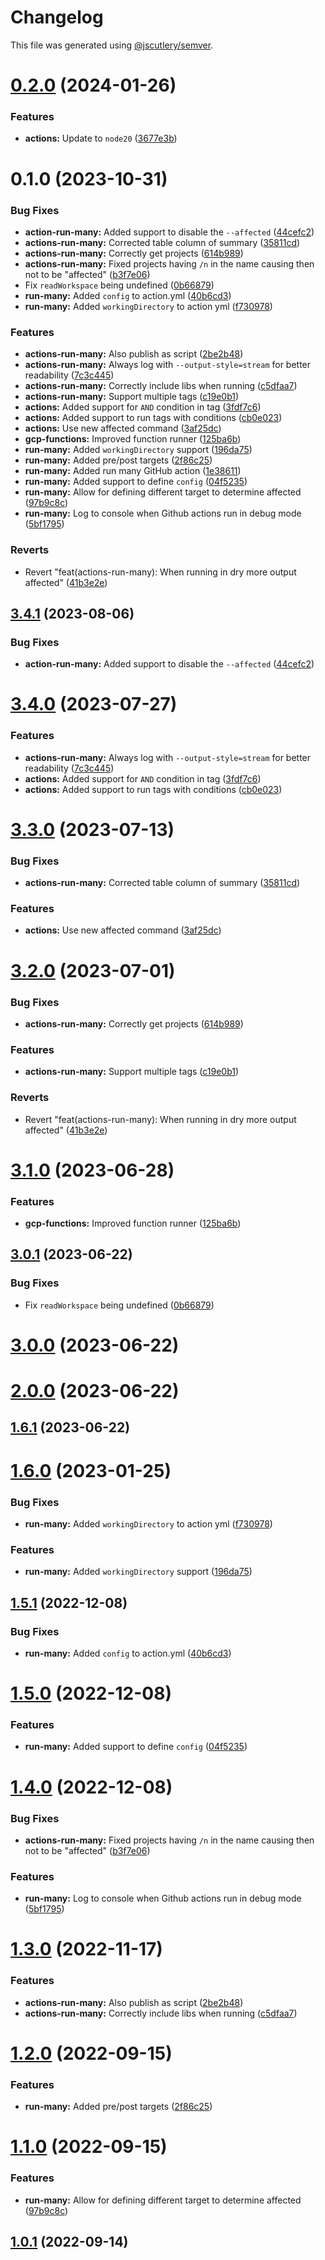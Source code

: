 # Changelog

This file was generated using [@jscutlery/semver](https://github.com/jscutlery/semver).

# [0.2.0](https://github.com/TriPSs/nx-extend/compare/actions-run-many-0.1.0...actions-run-many-0.2.0) (2024-01-26)


### Features

* **actions:** Update to `node20` ([3677e3b](https://github.com/TriPSs/nx-extend/commit/3677e3b1633e41b590d773eabbfdc81bd5c69ad7))



# 0.1.0 (2023-10-31)


### Bug Fixes

* **action-run-many:** Added support to disable the `--affected` ([44cefc2](https://github.com/TriPSs/nx-extend/commit/44cefc2262f25abdd1f63586f9e5798b1710cb1f))
* **actions-run-many:** Corrected table column of summary ([35811cd](https://github.com/TriPSs/nx-extend/commit/35811cde7aa5715b5cc27e22e0f8f674ed83ce00))
* **actions-run-many:** Correctly get projects ([614b989](https://github.com/TriPSs/nx-extend/commit/614b9893cd1d299629a62144f457a13505972df4))
* **actions-run-many:** Fixed projects having `/n` in the name causing then not to be "affected" ([b3f7e06](https://github.com/TriPSs/nx-extend/commit/b3f7e062073adf5485a22b462abb273d5e29ba94))
* Fix `readWorkspace` being undefined ([0b66879](https://github.com/TriPSs/nx-extend/commit/0b66879c009a7935c3f13e0006b18c0e0266d611))
* **run-many:** Added `config` to action.yml ([40b6cd3](https://github.com/TriPSs/nx-extend/commit/40b6cd36d4ef315ac9c91aa0aeecd1a589c6d426))
* **run-many:** Added `workingDirectory` to action yml ([f730978](https://github.com/TriPSs/nx-extend/commit/f7309785a96f335362c38d83e3eda28647ce2752))


### Features

* **actions-run-many:** Also publish as script ([2be2b48](https://github.com/TriPSs/nx-extend/commit/2be2b4801f35074ab58238010a9503b5fc766566))
* **actions-run-many:** Always log with `--output-style=stream` for better readability ([7c3c445](https://github.com/TriPSs/nx-extend/commit/7c3c445635053747b3d8cce36c465273437c1a1d))
* **actions-run-many:** Correctly include libs when running ([c5dfaa7](https://github.com/TriPSs/nx-extend/commit/c5dfaa762e8765122ccd83a9105eab20ee95309e))
* **actions-run-many:** Support multiple tags ([c19e0b1](https://github.com/TriPSs/nx-extend/commit/c19e0b1de9bc2160689470457f4786089e480a88))
* **actions:** Added support for `AND` condition in tag ([3fdf7c6](https://github.com/TriPSs/nx-extend/commit/3fdf7c645c378ba3398335d696fd225545f08444))
* **actions:** Added support to run tags with conditions ([cb0e023](https://github.com/TriPSs/nx-extend/commit/cb0e023f052e3e88d548272d7d6b75bb453adc44))
* **actions:** Use new affected command ([3af25dc](https://github.com/TriPSs/nx-extend/commit/3af25dccf3a8b0e69b76c65618c7219cf2e8cf04))
* **gcp-functions:** Improved function runner ([125ba6b](https://github.com/TriPSs/nx-extend/commit/125ba6b0fea207c5d92c3f09058c65b0ff73fe20))
* **run-many:** Added `workingDirectory` support ([196da75](https://github.com/TriPSs/nx-extend/commit/196da75cb339a200303054cbd762b550e9b761aa))
* **run-many:** Added pre/post targets ([2f86c25](https://github.com/TriPSs/nx-extend/commit/2f86c25fa34b083013e502532c0507fb06e4475d))
* **run-many:** Added run many GitHub action ([1e38611](https://github.com/TriPSs/nx-extend/commit/1e386110e69a41b18c4af3c30740edebc5908a60))
* **run-many:** Added support to define `config` ([04f5235](https://github.com/TriPSs/nx-extend/commit/04f52359d179748c4957888da15eb3e6f0f4df15))
* **run-many:** Allow for defining different target to determine affected ([97b9c8c](https://github.com/TriPSs/nx-extend/commit/97b9c8c0da0eba205eb3081a9e162d5dfa5df8e7))
* **run-many:** Log to console when Github actions run in debug mode ([5bf1795](https://github.com/TriPSs/nx-extend/commit/5bf1795137c3f2687eb2b048222d88a9429ac6cf))


### Reverts

* Revert "feat(actions-run-many): When running in dry more output affected" ([41b3e2e](https://github.com/TriPSs/nx-extend/commit/41b3e2e39a08a1d7f6bf88710e93d3f9eb0f2a16))



## [3.4.1](https://github.com/TriPSs/nx-extend/compare/actions-run-many@3.4.0...actions-run-many@3.4.1) (2023-08-06)


### Bug Fixes

* **action-run-many:** Added support to disable the `--affected` ([44cefc2](https://github.com/TriPSs/nx-extend/commit/44cefc2262f25abdd1f63586f9e5798b1710cb1f))



# [3.4.0](https://github.com/TriPSs/nx-extend/compare/actions-run-many@3.3.0...actions-run-many@3.4.0) (2023-07-27)


### Features

* **actions-run-many:** Always log with `--output-style=stream` for better readability ([7c3c445](https://github.com/TriPSs/nx-extend/commit/7c3c445635053747b3d8cce36c465273437c1a1d))
* **actions:** Added support for `AND` condition in tag ([3fdf7c6](https://github.com/TriPSs/nx-extend/commit/3fdf7c645c378ba3398335d696fd225545f08444))
* **actions:** Added support to run tags with conditions ([cb0e023](https://github.com/TriPSs/nx-extend/commit/cb0e023f052e3e88d548272d7d6b75bb453adc44))



# [3.3.0](https://github.com/TriPSs/nx-extend/compare/actions-run-many@3.2.0...actions-run-many@3.3.0) (2023-07-13)


### Bug Fixes

* **actions-run-many:** Corrected table column of summary ([35811cd](https://github.com/TriPSs/nx-extend/commit/35811cde7aa5715b5cc27e22e0f8f674ed83ce00))


### Features

* **actions:** Use new affected command ([3af25dc](https://github.com/TriPSs/nx-extend/commit/3af25dccf3a8b0e69b76c65618c7219cf2e8cf04))



# [3.2.0](https://github.com/TriPSs/nx-extend/compare/actions-run-many@3.1.0...actions-run-many@3.2.0) (2023-07-01)


### Bug Fixes

* **actions-run-many:** Correctly get projects ([614b989](https://github.com/TriPSs/nx-extend/commit/614b9893cd1d299629a62144f457a13505972df4))


### Features

* **actions-run-many:** Support multiple tags ([c19e0b1](https://github.com/TriPSs/nx-extend/commit/c19e0b1de9bc2160689470457f4786089e480a88))


### Reverts

* Revert "feat(actions-run-many): When running in dry more output affected" ([41b3e2e](https://github.com/TriPSs/nx-extend/commit/41b3e2e39a08a1d7f6bf88710e93d3f9eb0f2a16))



# [3.1.0](https://github.com/TriPSs/nx-extend/compare/actions-run-many@3.0.1...actions-run-many@3.1.0) (2023-06-28)


### Features

* **gcp-functions:** Improved function runner ([125ba6b](https://github.com/TriPSs/nx-extend/commit/125ba6b0fea207c5d92c3f09058c65b0ff73fe20))



## [3.0.1](https://github.com/TriPSs/nx-extend/compare/actions-run-many@3.0.0...actions-run-many@3.0.1) (2023-06-22)


### Bug Fixes

* Fix `readWorkspace` being undefined ([0b66879](https://github.com/TriPSs/nx-extend/commit/0b66879c009a7935c3f13e0006b18c0e0266d611))



# [3.0.0](https://github.com/TriPSs/nx-extend/compare/actions-run-many@2.0.0...actions-run-many@3.0.0) (2023-06-22)



# [2.0.0](https://github.com/TriPSs/nx-extend/compare/actions-run-many@1.6.1...actions-run-many@2.0.0) (2023-06-22)



## [1.6.1](https://github.com/TriPSs/nx-extend/compare/actions-run-many@1.6.0...actions-run-many@1.6.1) (2023-06-22)



# [1.6.0](https://github.com/TriPSs/nx-extend/compare/actions-run-many@1.5.1...actions-run-many@1.6.0) (2023-01-25)


### Bug Fixes

* **run-many:** Added `workingDirectory` to action yml ([f730978](https://github.com/TriPSs/nx-extend/commit/f7309785a96f335362c38d83e3eda28647ce2752))


### Features

* **run-many:** Added `workingDirectory` support ([196da75](https://github.com/TriPSs/nx-extend/commit/196da75cb339a200303054cbd762b550e9b761aa))



## [1.5.1](https://github.com/TriPSs/nx-extend/compare/actions-run-many@1.5.0...actions-run-many@1.5.1) (2022-12-08)


### Bug Fixes

* **run-many:** Added `config` to action.yml ([40b6cd3](https://github.com/TriPSs/nx-extend/commit/40b6cd36d4ef315ac9c91aa0aeecd1a589c6d426))



# [1.5.0](https://github.com/TriPSs/nx-extend/compare/actions-run-many@1.4.0...actions-run-many@1.5.0) (2022-12-08)


### Features

* **run-many:** Added support to define `config` ([04f5235](https://github.com/TriPSs/nx-extend/commit/04f52359d179748c4957888da15eb3e6f0f4df15))



# [1.4.0](https://github.com/TriPSs/nx-extend/compare/actions-run-many@1.3.0...actions-run-many@1.4.0) (2022-12-08)


### Bug Fixes

* **actions-run-many:** Fixed projects having `/n` in the name causing then not to be "affected" ([b3f7e06](https://github.com/TriPSs/nx-extend/commit/b3f7e062073adf5485a22b462abb273d5e29ba94))


### Features

* **run-many:** Log to console when Github actions run in debug mode ([5bf1795](https://github.com/TriPSs/nx-extend/commit/5bf1795137c3f2687eb2b048222d88a9429ac6cf))



# [1.3.0](https://github.com/TriPSs/nx-extend/compare/actions-run-many@1.2.0...actions-run-many@1.3.0) (2022-11-17)


### Features

* **actions-run-many:** Also publish as script ([2be2b48](https://github.com/TriPSs/nx-extend/commit/2be2b4801f35074ab58238010a9503b5fc766566))
* **actions-run-many:** Correctly include libs when running ([c5dfaa7](https://github.com/TriPSs/nx-extend/commit/c5dfaa762e8765122ccd83a9105eab20ee95309e))



# [1.2.0](https://github.com/TriPSs/nx-extend/compare/actions-run-many@1.1.0...actions-run-many@1.2.0) (2022-09-15)


### Features

* **run-many:** Added pre/post targets ([2f86c25](https://github.com/TriPSs/nx-extend/commit/2f86c25fa34b083013e502532c0507fb06e4475d))



# [1.1.0](https://github.com/TriPSs/nx-extend/compare/actions-run-many@1.0.1...actions-run-many@1.1.0) (2022-09-15)


### Features

* **run-many:** Allow for defining different target to determine affected ([97b9c8c](https://github.com/TriPSs/nx-extend/commit/97b9c8c0da0eba205eb3081a9e162d5dfa5df8e7))



## [1.0.1](https://github.com/TriPSs/nx-extend/compare/actions-run-many@1.0.0...actions-run-many@1.0.1) (2022-09-14)
